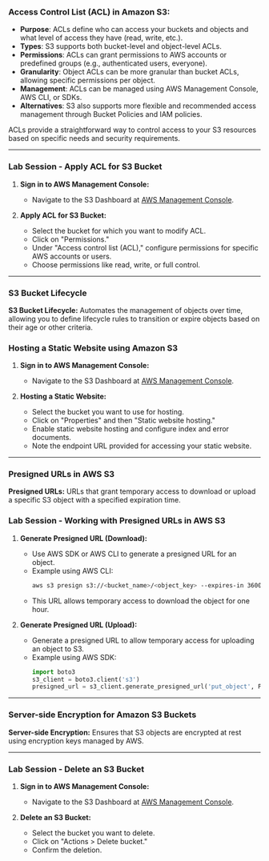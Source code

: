 ### Access Control List (ACL) in Amazon S3:
- **Purpose**: ACLs define who can access your buckets and objects and what level of access they have (read, write, etc.).
- **Types**: S3 supports both bucket-level and object-level ACLs.
- **Permissions**: ACLs can grant permissions to AWS accounts or predefined groups (e.g., authenticated users, everyone).
- **Granularity**: Object ACLs can be more granular than bucket ACLs, allowing specific permissions per object.
- **Management**: ACLs can be managed using AWS Management Console, AWS CLI, or SDKs.
- **Alternatives**: S3 also supports more flexible and recommended access management through Bucket Policies and IAM policies.

ACLs provide a straightforward way to control access to your S3 resources based on specific needs and security requirements.

----
### Lab Session - Apply ACL for S3 Bucket

1. **Sign in to AWS Management Console:**
   - Navigate to the S3 Dashboard at [AWS Management Console](https://s3.console.aws.amazon.com/s3/).

2. **Apply ACL for S3 Bucket:**
   - Select the bucket for which you want to modify ACL.
   - Click on "Permissions."
   - Under "Access control list (ACL)," configure permissions for specific AWS accounts or users.
   - Choose permissions like read, write, or full control.
----
### S3 Bucket Lifecycle

**S3 Bucket Lifecycle:** Automates the management of objects over time, allowing you to define lifecycle rules to transition or expire objects based on their age or other criteria.

### Hosting a Static Website using Amazon S3

1. **Sign in to AWS Management Console:**
   - Navigate to the S3 Dashboard at [AWS Management Console](https://s3.console.aws.amazon.com/s3/).

2. **Hosting a Static Website:**
   - Select the bucket you want to use for hosting.
   - Click on "Properties" and then "Static website hosting."
   - Enable static website hosting and configure index and error documents.
   - Note the endpoint URL provided for accessing your static website.

----
### Presigned URLs in AWS S3

**Presigned URLs:** URLs that grant temporary access to download or upload a specific S3 object with a specified expiration time.

### Lab Session - Working with Presigned URLs in AWS S3

1. **Generate Presigned URL (Download):**
   - Use AWS SDK or AWS CLI to generate a presigned URL for an object.
   - Example using AWS CLI:
     ```bash
     aws s3 presign s3://<bucket_name>/<object_key> --expires-in 3600
     ```
   - This URL allows temporary access to download the object for one hour.

2. **Generate Presigned URL (Upload):**
   - Generate a presigned URL to allow temporary access for uploading an object to S3.
   - Example using AWS SDK:
     ```python
     import boto3
     s3_client = boto3.client('s3')
     presigned_url = s3_client.generate_presigned_url('put_object', Params={'Bucket': '<bucket_name>', 'Key': '<object_key>'}, ExpiresIn=3600)
     ```
----
### Server-side Encryption for Amazon S3 Buckets

**Server-side Encryption:** Ensures that S3 objects are encrypted at rest using encryption keys managed by AWS.

----

### Lab Session - Delete an S3 Bucket

1. **Sign in to AWS Management Console:**
   - Navigate to the S3 Dashboard at [AWS Management Console](https://s3.console.aws.amazon.com/s3/).

2. **Delete an S3 Bucket:**
   - Select the bucket you want to delete.
   - Click on "Actions > Delete bucket."
   - Confirm the deletion.
